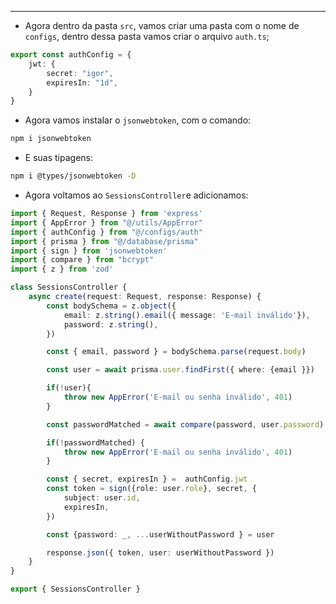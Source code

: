 ___
- Agora dentro da pasta `src`, vamos criar uma pasta com o nome de `configs`, dentro dessa pasta vamos criar o arquivo `auth.ts`;
```ts
export const authConfig = {
	jwt: {
		secret: "igor",
		expiresIn: "1d",
	}
}
```
- Agora vamos instalar o `jsonwebtoken`, com o comando:
```zsh
npm i jsonwebtoken
```
- E suas tipagens:
```zsh
npm i @types/jsonwebtoken -D
```
- Agora voltamos ao `SessionsController`e adicionamos:
```ts
import { Request, Response } from 'express'
import { AppError } from "@/utils/AppError"
import { authConfig } from "@/configs/auth"
import { prisma } from "@/database/prisma"
import { sign } from 'jsonwebtoken'
import { compare } from "bcrypt"
import { z } from 'zod'

class SessionsController {
	async create(request: Request, response: Response) {
		const bodySchema = z.object({
			email: z.string().email({ message: 'E-mail inválido'}),
			password: z.string(),
		})

		const { email, password } = bodySchema.parse(request.body)

		const user = await prisma.user.findFirst({ where: {email }})

		if(!user){
			throw new AppError('E-mail ou senha inválido', 401)
		}

		const passwordMatched = await compare(password, user.password)

		if(!passwordMatched) {
			throw new AppError('E-mail ou senha inválido', 401)
		}

		const { secret, expiresIn } =  authConfig.jwt
		const token = sign({role: user.role}, secret, {
			subject: user.id,
			expiresIn,
		})

		const {password: _, ...userWithoutPassword } = user

		response.json({ token, user: userWithoutPassword })
	}
}

export { SessionsController }
```